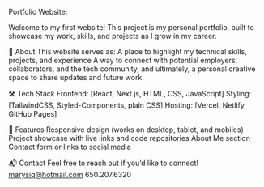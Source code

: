 Portfolio Website:

Welcome to my first website!
This project is my personal portfolio, built to showcase my work, skills, and projects as I grow in my career.

🚀 About
This website serves as:
A place to highlight my technical skills, projects, and experience
A way to connect with potential employers, collaborators, and the tech community, and ultimately, a personal creative space to share updates and future work.

🛠 Tech Stack
Frontend: [React, Next.js, HTML, CSS, JavaScript]
Styling: [TailwindCSS, Styled-Components, plain CSS]
Hosting: [Vercel, Netlify, GitHub Pages]


📄 Features
Responsive design (works on desktop, tablet, and mobiles)
Project showcase with live links and code repositories
About Me section
Contact form or links to social media


📬 Contact
Feel free to reach out if you’d like to connect!
marysiq@hotmail.com
650.207.6320